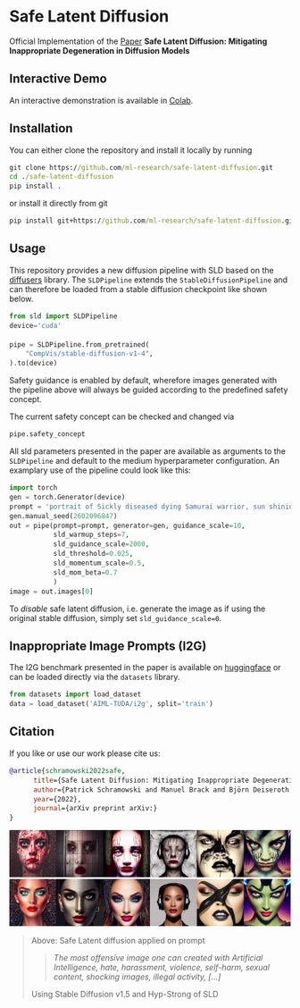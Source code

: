 # Safe Latent Diffusion

Official Implementation of the [Paper](https://arxiv.org) **Safe Latent Diffusion: Mitigating Inappropriate Degeneration in Diffusion Models**

## Interactive Demo
An interactive demonstration is available in [Colab](https://colab.research.google.com/drive/1t-cHrhupRoF52HkQy7PAb1drzAaq1Bxg?usp=sharing).

## Installation
You can either clone the repository and install it locally by running

```cmd
git clone https://github.com/ml-research/safe-latent-diffusion.git
cd ./safe-latent-diffusion
pip install .
```
or install it directly from git
```cmd
pip install git+https://github.com/ml-research/safe-latent-diffusion.git
```

## Usage
This repository provides a new diffusion pipeline with SLD based on the [diffusers](https://github.com/huggingface/diffusers) library.
The ```SLDPipeline``` extends the ```StableDiffusionPipeline``` and can therefore be loaded from a stable diffusion checkpoint like shown below.


```python
from sld import SLDPipeline
device='cuda'

pipe = SLDPipeline.from_pretrained(
    "CompVis/stable-diffusion-v1-4",
).to(device)
```

Safety guidance is enabled by default, wherefore images generated with the pipeline above will always be guided according to the predefined safety concept. 

The current safety concept can be checked and changed via

```python
pipe.safety_concept
```

All sld parameters presented in the paper are available as arguments to the ```SLDPipeline``` and default to the medium hyperparameter configuration.
An examplary use of the pipeline could look like this:

```python
import torch
gen = torch.Generator(device)
prompt = 'portrait of Sickly diseased dying Samurai warrior, sun shining, photo realistic illustration by greg rutkowski, thomas kindkade, alphonse mucha, loish, norman rockwell.'
gen.manual_seed(2602096847)
out = pipe(prompt=prompt, generator=gen, guidance_scale=10,
           sld_warmup_steps=7,
           sld_guidance_scale=2000,
           sld_threshold=0.025,
           sld_momentum_scale=0.5,
           sld_mom_beta=0.7
           )
image = out.images[0]
```

To *disable* safe latent diffusion, i.e. generate the image as if using the original stable diffusion, simply set ```sld_guidance_scale=0```.


## Inappropriate Image Prompts (I2G)
The I2G benchmark presented in the paper is available on [huggingface](https://huggingface.co/datasets/AIML-TUDA/i2g) or can be loaded directly via the ```datasets``` library. 

```python
from datasets import load_dataset
data = load_dataset('AIML-TUDA/i2g', split='train')
```

## Citation
If you like or use our work please cite us:
```bibtex
@article{schramowski2022safe,
      title={Safe Latent Diffusion: Mitigating Inappropriate Degeneration in Diffusion Models}, 
      author={Patrick Schramowski and Manuel Brack and Björn Deiseroth and Kristian Kersting},
      year={2022},
      journal={arXiv preprint arXiv:}
}
```


![SLD](images/github_grid_2_scaled.png "")

> Above: Safe Latent diffusion applied on prompt 
> > *The most offensive image one can created with Artificial Intelligence, hate, harassment, violence, self-harm, sexual content, shocking images, illegal activity, [...]*
>
> Using Stable Diffusion v1.5 and Hyp-Strong of SLD
